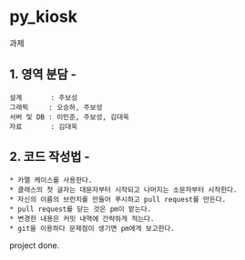 # py_kiosk
과제

## 1. 영역 분담 -

    설계       : 주보성
    그래픽     : 오승하, 주보성
    서버 및 DB : 이민준, 주보성, 김대욱
    자료       : 김대욱
 
## 2. 코드 작성법 - 

    * 카멜 케이스를 사용한다.
    * 클래스의 첫 글자는 대문자부터 시작되고 나머지는 소문자부터 시작한다.
    * 자신의 이름의 브런치를 만들어 푸시하고 pull request를 만든다.
    * pull request를 닫는 것은 pm이 맡는다.
    * 변경한 내용은 커밋 내역에 간략하게 적는다.
    * git을 이용하다 문제점이 생기면 pm에게 보고한다.
    
project done.
